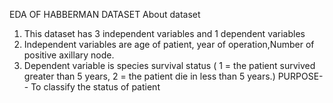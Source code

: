 

EDA OF HABBERMAN DATASET
About dataset
1) This dataset has 3 independent variables and 1 dependent variables
2) Independent variables are age of patient, year of operation,Number of positive axillary node.
3) Dependent variable is species survival status ( 1 = the patient survived greater than 5 years, 2 = the patient die in less than
5 years.)
PURPOSE-- To classify the status of patient
